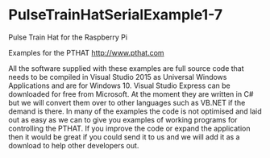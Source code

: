 # PulseTrainHatSerialExample1-7
Pulse Train Hat for the Raspberry Pi

Examples for the PTHAT http://www.pthat.com

All the software supplied with these examples are full source code that needs to be compiled in Visual Studio 2015 as Universal Windows Applications and are for Windows 10.
Visual Studio Express can be downloaded for free from Microsoft.
At the moment they are written in C# but we will convert them over to other languages such as VB.NET if the demand is there.
In many of the examples the code is not optimised and laid out as easy as we can to give you examples of working programs for controlling the PTHAT.
If you improve the code or expand the application then it would be great if you could send it to us and we will add it as a download to help other developers out.
